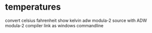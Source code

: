 # temperatures
convert celsius fahrenheit show kelvin adw modula-2 source
with ADW modula-2 compiler link as windows commandline
